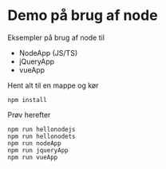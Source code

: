 # Demo på brug af node

Eksempler på brug af node til

- NodeApp (JS/TS)
- jQueryApp
- vueApp

Hent alt til en mappe og kør 

```
npm install
```

Prøv herefter

```
npm run hellonodejs
npm run hellonodets
npm run nodeApp
npm run jqueryApp 
npm run vueApp
```
